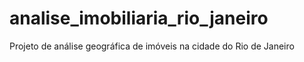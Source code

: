 # analise_imobiliaria_rio_janeiro
Projeto de análise geográfica de imóveis na cidade do Rio de Janeiro
